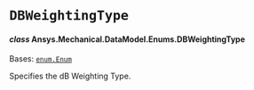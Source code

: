 # `DBWeightingType`

<a id="ansys.mechanical.stubs.v241.Ansys.Mechanical.DataModel.Enums.DBWeightingType"></a>

#### *class* Ansys.Mechanical.DataModel.Enums.DBWeightingType

Bases: [`enum.Enum`](https://docs.python.org/3/library/enum.html#enum.Enum)

Specifies the dB Weighting Type.

<!-- !! processed by numpydoc !! -->


